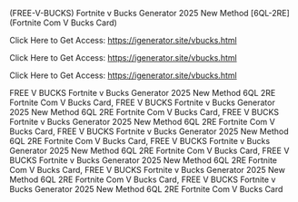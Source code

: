 (FREE-V-BUCKS) Fortnite v Bucks Generator 2025 New Method [6QL-2RE] (Fortnite Com V Bucks Card)

Click Here to Get Access: https://igenerator.site/vbucks.html

Click Here to Get Access: https://igenerator.site/vbucks.html

Click Here to Get Access: https://igenerator.site/vbucks.html

 FREE V BUCKS Fortnite v Bucks Generator 2025 New Method 6QL 2RE Fortnite Com V Bucks Card, FREE V BUCKS Fortnite v Bucks Generator 2025 New Method 6QL 2RE Fortnite Com V Bucks Card, FREE V BUCKS Fortnite v Bucks Generator 2025 New Method 6QL 2RE Fortnite Com V Bucks Card, FREE V BUCKS Fortnite v Bucks Generator 2025 New Method 6QL 2RE Fortnite Com V Bucks Card, FREE V BUCKS Fortnite v Bucks Generator 2025 New Method 6QL 2RE Fortnite Com V Bucks Card, FREE V BUCKS Fortnite v Bucks Generator 2025 New Method 6QL 2RE Fortnite Com V Bucks Card, FREE V BUCKS Fortnite v Bucks Generator 2025 New Method 6QL 2RE Fortnite Com V Bucks Card, FREE V BUCKS Fortnite v Bucks Generator 2025 New Method 6QL 2RE Fortnite Com V Bucks Card
